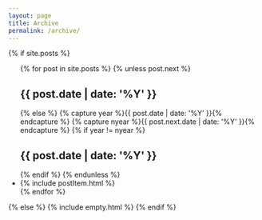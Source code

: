 ```yaml
---
layout: page
title: Archive
permalink: /archive/
---
```


{% if site.posts %}
<ul class="archive">
  {% for post in site.posts %}
    {% unless post.next %}
      <h2 class="mono">{{ post.date | date: '%Y' }}</h2>
    {% else %}
      {% capture year %}{{ post.date | date: '%Y' }}{% endcapture %}
      {% capture nyear %}{{ post.next.date | date: '%Y' }}{% endcapture %}
      {% if year != nyear %}
        <h2 class="mono">{{ post.date | date: '%Y' }}</h2>
      {% endif %}
    {% endunless %}
    <li>
      {% include postItem.html %}
    </li>
  {% endfor %}
</ul>
{% else %}
{% include empty.html %}
{% endif %}
